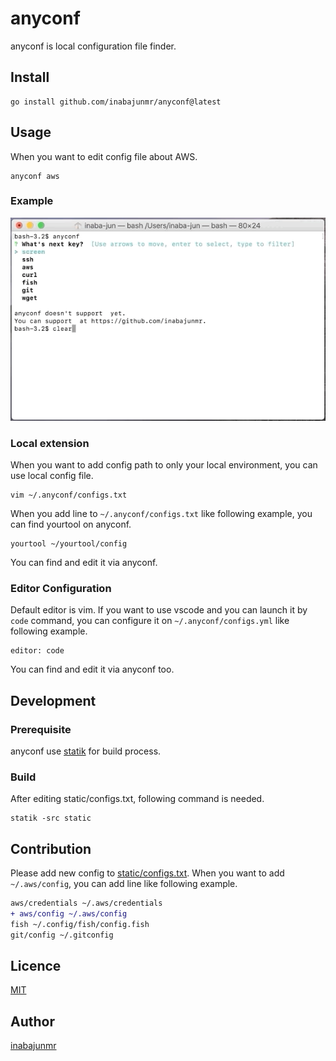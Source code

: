 # anyconf

anyconf is local configuration file finder.
## Install

```
go install github.com/inabajunmr/anyconf@latest
```

## Usage

When you want to edit config file about AWS.

```
anyconf aws
```

### Example

![](./doc/anyconf.gif)

### Local extension

When you want to add config path to only your local environment, you can use local config file.

```
vim ~/.anyconf/configs.txt
```

When you add line to `~/.anyconf/configs.txt` like following example, you can find yourtool on anyconf.

```
yourtool ~/yourtool/config
```

You can find and edit it via anyconf.

### Editor Configuration

Default editor is vim.
If you want to use vscode and you can launch it by `code` command, you can configure it on `~/.anyconf/configs.yml` like following example.

```
editor: code
```

You can find and edit it via anyconf too.

## Development

### Prerequisite
anyconf use [statik](https://github.com/rakyll/statik) for build process.

### Build

After editing static/configs.txt, following command is needed.
```
statik -src static
```

## Contribution

Please add new config to [static/configs.txt](static/configs.txt).
When you want to add `~/.aws/config`, you can add line like following example.

```diff
aws/credentials ~/.aws/credentials
+ aws/config ~/.aws/config
fish ~/.config/fish/config.fish
git/config ~/.gitconfig
```

## Licence

[MIT](https://github.com/inabajunmr/anyconf/blob/main/LICENSE)

## Author

[inabajunmr](https://github.com/inabajunmr)
